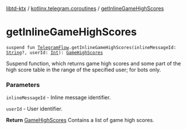 [libtd-ktx](../index.md) / [kotlinx.telegram.coroutines](index.md) / [getInlineGameHighScores](./get-inline-game-high-scores.md)

# getInlineGameHighScores

`suspend fun `[`TelegramFlow`](../kotlinx.telegram.core/-telegram-flow/index.md)`.getInlineGameHighScores(inlineMessageId: `[`String`](https://kotlinlang.org/api/latest/jvm/stdlib/kotlin/-string/index.html)`?, userId: `[`Int`](https://kotlinlang.org/api/latest/jvm/stdlib/kotlin/-int/index.html)`): `[`GameHighScores`](https://tdlibx.github.io/td/docs/org/drinkless/td/libcore/telegram/TdApi.GameHighScores.html)

Suspend function, which returns game high scores and some part of the high score table in the
range of the specified user; for bots only.

### Parameters

`inlineMessageId` - Inline message identifier.

`userId` - User identifier.

**Return**
[GameHighScores](https://tdlibx.github.io/td/docs/org/drinkless/td/libcore/telegram/TdApi.GameHighScores.html) Contains a list of game high scores.

